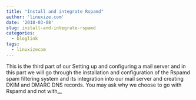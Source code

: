 ```yaml
---
title: "Install and integrate Rspamd"
author: 'linuxize.com'
date: '2018-03-08'
slug: install-and-integrate-rspamd
categories:
  - bloglink
tags:
  - linuxizecom
---
```


This is the third part of our Setting up and configuring a mail server and in this part we will go through the installation and configuration of the Rspamd spam filtering system and its integration into our mail server and creating DKIM and DMARC DNS records. You may ask why we choose to go with Rspamd and not with[... <i class="fas fa-external-link-alt"></i>](https://linuxize.com/post/install-and-integrate-rspamd/)

